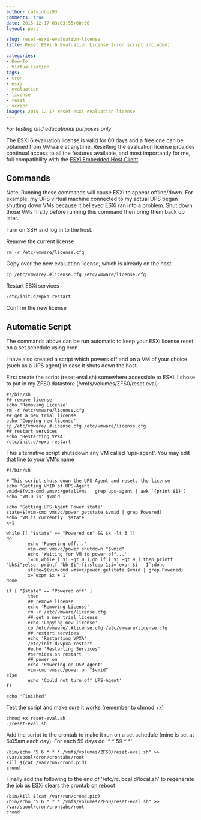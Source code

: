```yaml
---
author: calvinbui93
comments: true
date: 2015-12-17 03:03:55+00:00
layout: post

slug: reset-esxi-evaluation-license
title: Reset ESXi 6 Evaluation License (cron script included)

categories:
- How-To
- Virtualisation
tags:
- cron
- esxi
- evaluation
- license
- reset
- script
images: 2015-12-17-reset-esxi-evaluation-license
---
```


*For testing and educational purposes only*

<!-- more -->

The ESXi 6 evaluation license is valid for 60 days and a free one can be obtained from VMware at anytime. Resetting the evaluation license provides continual access to all the features available, and most importantly for me, full compatibility with the [ESXi Embedded Host Client](https://calvin.me/web-interface-for-esxi-without-vcenter/).


## Commands


Note: Running these commands will cause ESXi to appear offline/down. For example, my UPS virtual machine connected to my actual UPS began shutting down VMs because it believed ESXi ran into a problem. Shut down those VMs firstly before running this command then bring them back up later.

Turn on SSH and log in to the host.

Remove the current license

    
    rm -r /etc/vmware/license.cfg


Copy over the new evaluation license, which is already on the host

    
    cp /etc/vmware/.#license.cfg /etc/vmware/license.cfg


Restart ESXi services

    
    /etc/init.d/vpxa restart


Confirm the new license


## Automatic Script


The commands above can be run automatic to keep your ESXi license reset on a set schedule using cron.

I have also created a script which powers off and on a VM of your choice (such as a UPS agent) in case it shuts down the host.

First create the script (reset-eval.sh) somewhere accessible to ESXi. I chose to put in my ZFS0 datastore (/vmfs/volumes/ZFS0/reset.eval)

    
    #!/bin/sh
    ## remove license
    echo 'Removing License'
    rm -r /etc/vmware/license.cfg
    ## get a new trial license
    echo 'Copying new license'
    cp /etc/vmware/.#license.cfg /etc/vmware/license.cfg
    ## restart services
    echo 'Restarting VPXA'
    /etc/init.d/vpxa restart


This alternative script shutsdown any VM called 'ups-agent'. You may edit that line to your VM's name

    
    #!/bin/sh
    
    # This script shuts down the UPS-Agent and resets the license
    echo 'Getting VMID of UPS-Agent'
    vmid=$(vim-cmd vmsvc/getallvms | grep ups-agent | awk '{print $1}')
    echo 'VMID is' $vmid
    
    echo 'Getting UPS-Agent Power state'
    state=$(vim-cmd vmsvc/power.getstate $vmid | grep Powered)
    echo 'VM is currently' $state
    x=1
    
    while [[ "$state" == "Powered on" && $x -lt 3 ]]
    do
            echo 'Powering off...'
            vim-cmd vmsvc/power.shutdown "$vmid"
            echo 'Waiting for VM to power off...'
            i=30;while [ $i -gt 0 ];do if [ $i -gt 9 ];then printf "bb$i";else  printf "bb $i";fi;sleep 1;i=`expr $i - 1`;done
            state=$(vim-cmd vmsvc/power.getstate $vmid | grep Powered)
            x=`expr $x + 1`
    done
    
    if [ "$state" == "Powered off" ]
            then
            ## remove license
            echo 'Removing License'
            rm -r /etc/vmware/license.cfg
            ## get a new trial license
            echo 'Copying new license'
            cp /etc/vmware/.#license.cfg /etc/vmware/license.cfg
            ## restart services
            echo 'Restarting VPXA'
            /etc/init.d/vpxa restart
            #echo 'Restarting Services'
            #services.sh restart
            ## power on
            echo 'Powering on USP-Agent'
            vim-cmd vmsvc/power.on "$vmid"
    else
            echo 'Could not turn off UPS-Agent'
    fi
    
    echo 'Finished'


Test the script and make sure it works (remember to chmod +x)

    
    chmod +x reset-eval.sh
    ./reset-eval.sh


Add the script to the crontab to make it run on a set schedule (mine is set at 6:05am each day). For each 59 days do '* * 59 * *'

    
    /bin/echo "5 6 * * * /vmfs/volumes/ZFS0/reset-eval.sh" >> /var/spool/cron/crontabs/root 
    kill $(cat /var/run/crond.pid) 
    crond


Finally add the following to the end of '/etc/rc.local.d/local.sh' to regenerate the job as ESXi clears the crontab on reboot

    
    /bin/kill $(cat /var/run/crond.pid) 
    /bin/echo "5 6 * * * /vmfs/volumes/ZFS0/reset-eval.sh" >> /var/spool/cron/crontabs/root
    crond
